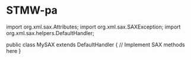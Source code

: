 # STMW-pa

import org.xml.sax.Attributes;
import org.xml.sax.SAXException;
import org.xml.sax.helpers.DefaultHandler;

public class MySAX extends DefaultHandler {
    // Implement SAX methods here
}
